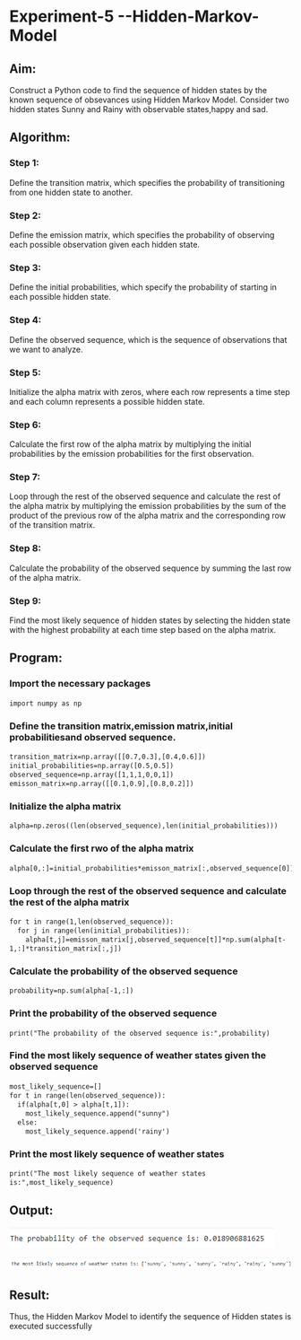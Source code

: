 # Experiment-5 --Hidden-Markov-Model

## Aim:
 Construct a Python code to find the sequence of hidden states by the known sequence of obsevances using Hidden Markov Model. Consider two hidden states Sunny and Rainy with observable states,happy and sad. 
## Algorithm:
### Step 1:
Define the transition matrix, which specifies the probability of transitioning from one hidden state to another.</br>
### Step 2:
Define the emission matrix, which specifies the probability of observing each possible observation given each hidden state.</br>
### Step 3:
Define the initial probabilities, which specify the probability of starting in each possible hidden state.</br>
### Step 4:
Define the observed sequence, which is the sequence of observations that we want to analyze.</br>
### Step 5:
Initialize the alpha matrix with zeros, where each row represents a time step and each column represents a possible hidden state.</br>
### Step 6:
Calculate the first row of the alpha matrix by multiplying the initial probabilities by the emission probabilities for the first observation.</br>
### Step 7:
Loop through the rest of the observed sequence and calculate the rest of the alpha matrix by multiplying the emission probabilities by the sum of the product of the previous row of the alpha matrix and the corresponding row of the transition matrix.</br>
### Step 8:
Calculate the probability of the observed sequence by summing the last row of the alpha matrix.</br>
### Step 9:
Find the most likely sequence of hidden states by selecting the hidden state with the highest probability at each time step based on the alpha matrix.</br>

##  Program:
### Import the necessary packages
```
import numpy as np
```
### Define the transition matrix,emission matrix,initial probabilitiesand observed sequence. 
```
transition_matrix=np.array([[0.7,0.3],[0.4,0.6]])
initial_probabilities=np.array([0.5,0.5])
observed_sequence=np.array([1,1,1,0,0,1])
emisson_matrix=np.array([[0.1,0.9],[0.8,0.2]])
```
### Initialize the alpha matrix 
```
alpha=np.zeros((len(observed_sequence),len(initial_probabilities)))
```
### Calculate the first rwo of the alpha matrix
```
alpha[0,:]=initial_probabilities*emisson_matrix[:,observed_sequence[0]]
```
### Loop through the rest of the observed sequence and calculate the rest of the alpha matrix 
```
for t in range(1,len(observed_sequence)):
  for j in range(len(initial_probabilities)):
    alpha[t,j]=emisson_matrix[j,observed_sequence[t]]*np.sum(alpha[t-1,:]*transition_matrix[:,j])
```
### Calculate the probability of the observed sequence
```
probability=np.sum(alpha[-1,:])
```
### Print the probability of the observed sequence
```
print("The probability of the observed sequence is:",probability)
```
###  Find the most likely sequence of weather states given the observed sequence
```
most_likely_sequence=[]
for t in range(len(observed_sequence)):
  if(alpha[t,0] > alpha[t,1]):
    most_likely_sequence.append("sunny")
  else:
    most_likely_sequence.append('rainy')
```
### Print the most likely sequence of weather states 
```
print("The most likely sequence of weather states is:",most_likely_sequence)
```


## Output:
![](1.png)

![](2.png)



## Result:
Thus, the Hidden Markov Model to identify the sequence of Hidden states  is executed successfully 
